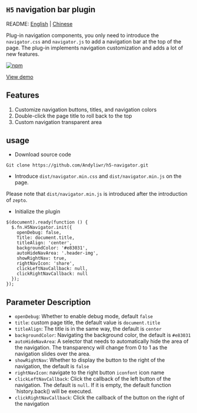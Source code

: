 ## `H5` navigation bar plugin

README: [English](README_en.md) | [Chinese](README.md)

Plug-in navigation components, you only need to introduce the `navigator.css` and `navigator.js` to add a navigation bar at the top of the page. The plug-in implements navigation customization and adds a lot of new features.

[![npm](https://img.shields.io/npm/dw/localeval.svg)](https://github.com/Andyliwr/h5-navigator)

[View demo](http://khtest.10jqka.com.cn/dev/lidikang/h5-navigator/index.html)

## Features

1.  Customize navigation buttons, titles, and navigation colors
2.  Double-click the page title to roll back to the top
3.  Custom navigation transparent area

## usage

- Download source code

```
Git clone https://github.com/Andyliwr/h5-navigator.git
```

- Introduce `dist/navigator.min.css` and `dist/navigator.min.js` on the page.

Please note that `dist/navigator.min.js` is introduced after the introduction of `zepto`.

- Initialize the plugin

```
$(document).ready(function () {
  $.fn.H5Navigator.init({
    openDebug: false,
    Title: document.title,
    titleAlign: 'center',
    backgroundColor: '#e83031',
    autoHideNavArea: '.header-img',
    showRightNav: true,
    rightNavIcon: 'share',
    clickLeftNavCallback: null,
    clickRightNavCallback: null
  });
});
```

## Parameter Description

- `openDebug`: Whether to enable debug mode, default `false`
- `title`: custom page title, the default value is `document.title`
- `titleAlign`: The title is in the same way, the default is `center`
- `backgroundColor`: Navigating the background color, the default is `#e83031`
- `autoHideNavArea`: A selector that needs to automatically hide the area of ​​the navigation. The transparency will change from 0 to 1 as the navigation slides over the area.
- `showRightNav`: Whether to display the button to the right of the navigation, the default is `false`
- `rightNavIcon`: navigate to the right button `iconfont` icon name
- `clickLeftNavCallback`: Click the callback of the left button of the navigation. The default is `null`. If it is empty, the default function `history.back() will be executed.
- `clickRightNavCallback`: Click the callback of the button on the right of the navigation
